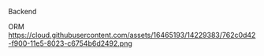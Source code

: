 Backend

ORM https://cloud.githubusercontent.com/assets/16465193/14229383/762c0d42-f900-11e5-8023-c6754b6d2492.png
